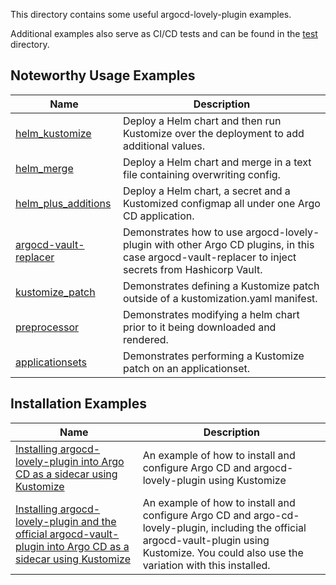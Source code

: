 This directory contains some useful argocd-lovely-plugin examples.

Additional examples also serve as CI/CD tests and can be found in the [test](../test) directory.

## Noteworthy Usage Examples

|Name|Description|
|--|--|
|[helm_kustomize](../test/helm_kustomize)|Deploy a Helm chart and then run Kustomize over the deployment to add additional values.|
|[helm_merge](../test/helm_merge)|Deploy a Helm chart and merge in a text file containing overwriting config.|
|[helm_plus_additions](../test/helm_plus_additions)|Deploy a Helm chart, a secret and a Kustomized configmap all under one Argo CD application.|
|[argocd-vault-replacer](../examples/argocd-vault-replacer)|Demonstrates how to use argocd-lovely-plugin with other Argo CD plugins, in this case argocd-vault-replacer to inject secrets from Hashicorp Vault.|
|[kustomize_patch](../test/kustomize_patch)|Demonstrates defining a Kustomize patch outside of a kustomization.yaml manifest.|
|[preprocessor](../test/preprocessor)|Demonstrates modifying a helm chart prior to it being downloaded and rendered.|
|[applicationsets](../examples/applicationsets)|Demonstrates performing a Kustomize patch on an applicationset.|

## Installation Examples

|Name|Description|
|--|--|
|[Installing argocd-lovely-plugin into Argo CD as a sidecar using Kustomize](../examples/installation/argocd-sidecar)|An example of how to install and configure Argo CD and argocd-lovely-plugin using Kustomize|
|[Installing argocd-lovely-plugin and the official argocd-vault-plugin into Argo CD as a sidecar using Kustomize](../examples/installation/argocd-sidecar-with-argocd-vault-plugin)|An example of how to install and configure Argo CD and argo-cd-lovely-plugin, including the official argocd-vault-plugin using Kustomize. You could also use the variation with this installed.|
